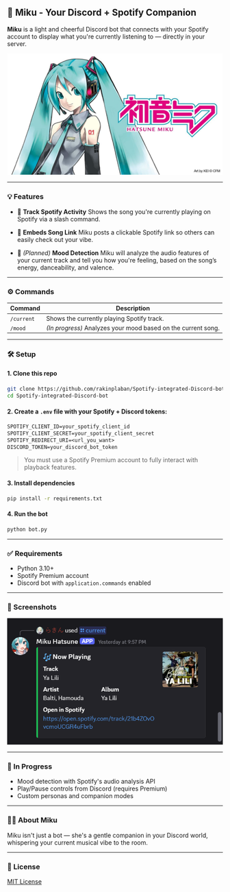## 🌸 Miku - Your Discord + Spotify Companion

**Miku** is a light and cheerful Discord bot that connects with your Spotify account to display what you're currently listening to — directly in your server.

![Miku](assets/hmiku.jpg)

---

### 💡 Features

* 🎵 **Track Spotify Activity**
  Shows the song you're currently playing on Spotify via a slash command.

* 🔗 **Embeds Song Link**
  Miku posts a clickable Spotify link so others can easily check out your vibe.

* 🧠 *(Planned)* **Mood Detection**
  Miku will analyze the audio features of your current track and tell you how you're feeling, based on the song’s energy, danceability, and valence.

---

### ⚙️ Commands

| Command | Description                                                   |
| ------- | ------------------------------------------------------------- |
| `/current` | Shows the currently playing Spotify track.                    |
| `/mood` | *(In progress)* Analyzes your mood based on the current song. |

---

### 🛠️ Setup

#### 1. Clone this repo

```bash
git clone https://github.com/rakinplaban/Spotify-integrated-Discord-bot
cd Spotify-integrated-Discord-bot
```

#### 2. Create a `.env` file with your Spotify + Discord tokens:

```
SPOTIFY_CLIENT_ID=your_spotify_client_id
SPOTIFY_CLIENT_SECRET=your_spotify_client_secret
SPOTIFY_REDIRECT_URI=<url_you_want>
DISCORD_TOKEN=your_discord_bot_token
```

> You must use a Spotify Premium account to fully interact with playback features.

#### 3. Install dependencies

```bash
pip install -r requirements.txt
```

#### 4. Run the bot

```bash
python bot.py
```

---

### ✅ Requirements

* Python 3.10+
* Spotify Premium account
* Discord bot with `application.commands` enabled

---

### 👀 Screenshots

![sample output](assets/ss.png)

---

### 🧪 In Progress

* Mood detection with Spotify's audio analysis API
* Play/Pause controls from Discord (requires Premium)
* Custom personas and companion modes

---

### 🙋‍♀️ About Miku

Miku isn't just a bot — she's a gentle companion in your Discord world, whispering your current musical vibe to the room.

---

### 📜 License

[MIT License](LICENSE)


